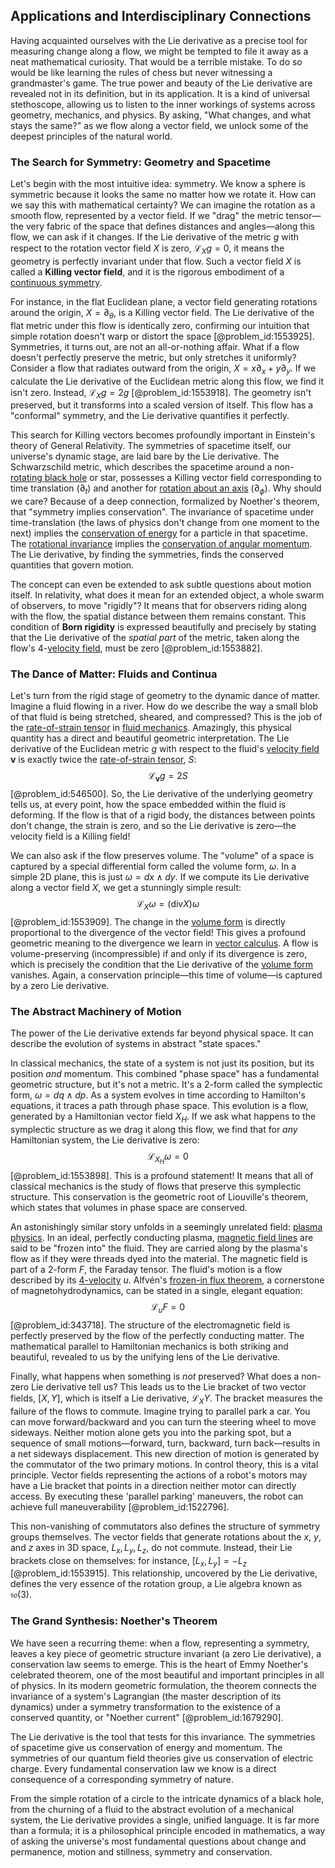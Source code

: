 ## Applications and Interdisciplinary Connections

Having acquainted ourselves with the Lie derivative as a precise tool for measuring change along a flow, we might be tempted to file it away as a neat mathematical curiosity. That would be a terrible mistake. To do so would be like learning the rules of chess but never witnessing a grandmaster's game. The true power and beauty of the Lie derivative are revealed not in its definition, but in its application. It is a kind of universal stethoscope, allowing us to listen to the inner workings of systems across geometry, mechanics, and physics. By asking, "What changes, and what stays the same?" as we flow along a vector field, we unlock some of the deepest principles of the natural world.

### The Search for Symmetry: Geometry and Spacetime

Let's begin with the most intuitive idea: symmetry. We know a sphere is symmetric because it looks the same no matter how we rotate it. How can we say this with mathematical certainty? We can imagine the rotation as a smooth flow, represented by a vector field. If we "drag" the metric tensor—the very fabric of the space that defines distances and angles—along this flow, we can ask if it changes. If the Lie derivative of the metric $g$ with respect to the rotation vector field $X$ is zero, $\mathcal{L}_X g = 0$, it means the geometry is perfectly invariant under that flow. Such a vector field $X$ is called a **Killing vector field**, and it is the rigorous embodiment of a [continuous symmetry](@article_id:136763).

For instance, in the flat Euclidean plane, a vector field generating rotations around the origin, $X=\partial_\theta$, is a Killing vector field. The Lie derivative of the flat metric under this flow is identically zero, confirming our intuition that simple rotation doesn't warp or distort the space [@problem_id:1553925]. Symmetries, it turns out, are not an all-or-nothing affair. What if a flow doesn't perfectly preserve the metric, but only stretches it uniformly? Consider a flow that radiates outward from the origin, $X = x \partial_x + y \partial_y$. If we calculate the Lie derivative of the Euclidean metric along this flow, we find it isn't zero. Instead, $\mathcal{L}_X g = 2g$ [@problem_id:1553918]. The geometry isn't preserved, but it transforms into a scaled version of itself. This flow has a "conformal" symmetry, and the Lie derivative quantifies it perfectly.

This search for Killing vectors becomes profoundly important in Einstein's theory of General Relativity. The symmetries of spacetime itself, our universe's dynamic stage, are laid bare by the Lie derivative. The Schwarzschild metric, which describes the spacetime around a non-[rotating black hole](@article_id:261173) or star, possesses a Killing vector field corresponding to time translation ($\partial_t$) and another for [rotation about an axis](@article_id:184667) ($\partial_\phi$). Why should we care? Because of a deep connection, formalized by Noether's theorem, that "symmetry implies conservation". The invariance of spacetime under time-translation (the laws of physics don't change from one moment to the next) implies the [conservation of energy](@article_id:140020) for a particle in that spacetime. The [rotational invariance](@article_id:137150) implies the [conservation of angular momentum](@article_id:152582). The Lie derivative, by finding the symmetries, finds the conserved quantities that govern motion.

The concept can even be extended to ask subtle questions about motion itself. In relativity, what does it mean for an extended object, a whole swarm of observers, to move "rigidly"? It means that for observers riding along with the flow, the spatial distance between them remains constant. This condition of **Born rigidity** is expressed beautifully and precisely by stating that the Lie derivative of the *spatial part* of the metric, taken along the flow's 4-[velocity field](@article_id:270967), must be zero [@problem_id:1553882].

### The Dance of Matter: Fluids and Continua

Let's turn from the rigid stage of geometry to the dynamic dance of matter. Imagine a fluid flowing in a river. How do we describe the way a small blob of that fluid is being stretched, sheared, and compressed? This is the job of the [rate-of-strain tensor](@article_id:260158) in [fluid mechanics](@article_id:152004). Amazingly, this physical quantity has a direct and beautiful geometric interpretation. The Lie derivative of the Euclidean metric $g$ with respect to the fluid's [velocity field](@article_id:270967) $\mathbf{v}$ is exactly twice the [rate-of-strain tensor](@article_id:260158), $S$:
$$
\mathcal{L}_{\mathbf{v}} g = 2S
$$
[@problem_id:546500]. So, the Lie derivative of the underlying geometry tells us, at every point, how the space embedded within the fluid is deforming. If the flow is that of a rigid body, the distances between points don't change, the strain is zero, and so the Lie derivative is zero—the velocity field is a Killing field!

We can also ask if the flow preserves volume. The "volume" of a space is captured by a special differential form called the volume form, $\omega$. In a simple 2D plane, this is just $\omega = dx \wedge dy$. If we compute its Lie derivative along a vector field $X$, we get a stunningly simple result:
$$
\mathcal{L}_X \omega = (\text{div} X) \omega
$$
[@problem_id:1553909]. The change in the [volume form](@article_id:161290) is directly proportional to the divergence of the vector field! This gives a profound geometric meaning to the divergence we learn in [vector calculus](@article_id:146394). A flow is volume-preserving (incompressible) if and only if its divergence is zero, which is precisely the condition that the Lie derivative of the [volume form](@article_id:161290) vanishes. Again, a conservation principle—this time of volume—is captured by a zero Lie derivative.

### The Abstract Machinery of Motion

The power of the Lie derivative extends far beyond physical space. It can describe the evolution of systems in abstract "state spaces."

In classical mechanics, the state of a system is not just its position, but its position *and* momentum. This combined "phase space" has a fundamental geometric structure, but it's not a metric. It's a 2-form called the symplectic form, $\omega = dq \wedge dp$. As a system evolves in time according to Hamilton's equations, it traces a path through phase space. This evolution is a flow, generated by a Hamiltonian vector field $X_H$. If we ask what happens to the symplectic structure as we drag it along this flow, we find that for *any* Hamiltonian system, the Lie derivative is zero:
$$
\mathcal{L}_{X_H} \omega = 0
$$
[@problem_id:1553898]. This is a profound statement! It means that all of classical mechanics is the study of flows that preserve this symplectic structure. This conservation is the geometric root of Liouville's theorem, which states that volumes in phase space are conserved.

An astonishingly similar story unfolds in a seemingly unrelated field: [plasma physics](@article_id:138657). In an ideal, perfectly conducting plasma, [magnetic field lines](@article_id:267798) are said to be "frozen into" the fluid. They are carried along by the plasma's flow as if they were threads dyed into the material. The magnetic field is part of a 2-form $F$, the Faraday tensor. The fluid's motion is a flow described by its [4-velocity](@article_id:260601) $u$. Alfvén's [frozen-in flux theorem](@article_id:190763), a cornerstone of magnetohydrodynamics, can be stated in a single, elegant equation:
$$
\mathcal{L}_u F = 0
$$
[@problem_id:343718]. The structure of the electromagnetic field is perfectly preserved by the flow of the perfectly conducting matter. The mathematical parallel to Hamiltonian mechanics is both striking and beautiful, revealed to us by the unifying lens of the Lie derivative.

Finally, what happens when something is *not* preserved? What does a non-zero Lie derivative tell us? This leads us to the Lie bracket of two vector fields, $[X, Y]$, which is itself a Lie derivative, $\mathcal{L}_X Y$. The bracket measures the failure of the flows to commute. Imagine trying to parallel park a car. You can move forward/backward and you can turn the steering wheel to move sideways. Neither motion alone gets you into the parking spot, but a sequence of small motions—forward, turn, backward, turn back—results in a net sideways displacement. This new direction of motion is generated by the commutator of the two primary motions. In control theory, this is a vital principle. Vector fields representing the actions of a robot's motors may have a Lie bracket that points in a direction neither motor can directly access. By executing these 'parallel parking' maneuvers, the robot can achieve full maneuverability [@problem_id:1522796].

This non-vanishing of commutators also defines the structure of symmetry groups themselves. The vector fields that generate rotations about the $x$, $y$, and $z$ axes in 3D space, $L_x, L_y, L_z$, do not commute. Instead, their Lie brackets close on themselves: for instance, $[L_x, L_y] = -L_z$ [@problem_id:1553915]. This relationship, uncovered by the Lie derivative, defines the very essence of the rotation group, a Lie algebra known as $\mathfrak{so}(3)$.

### The Grand Synthesis: Noether's Theorem

We have seen a recurring theme: when a flow, representing a symmetry, leaves a key piece of geometric structure invariant (a zero Lie derivative), a conservation law seems to emerge. This is the heart of Emmy Noether's celebrated theorem, one of the most beautiful and important principles in all of physics. In its modern geometric formulation, the theorem connects the invariance of a system's Lagrangian (the master description of its dynamics) under a symmetry transformation to the existence of a conserved quantity, or "Noether current" [@problem_id:1679290].

The Lie derivative is the tool that tests for this invariance. The symmetries of spacetime give us conservation of energy and momentum. The symmetries of our quantum field theories give us conservation of electric charge. Every fundamental conservation law we know is a direct consequence of a corresponding symmetry of nature.

From the simple rotation of a circle to the intricate dynamics of a black hole, from the churning of a fluid to the abstract evolution of a mechanical system, the Lie derivative provides a single, unified language. It is far more than a formula; it is a philosophical principle encoded in mathematics, a way of asking the universe's most fundamental questions about change and permanence, motion and stillness, symmetry and conservation.